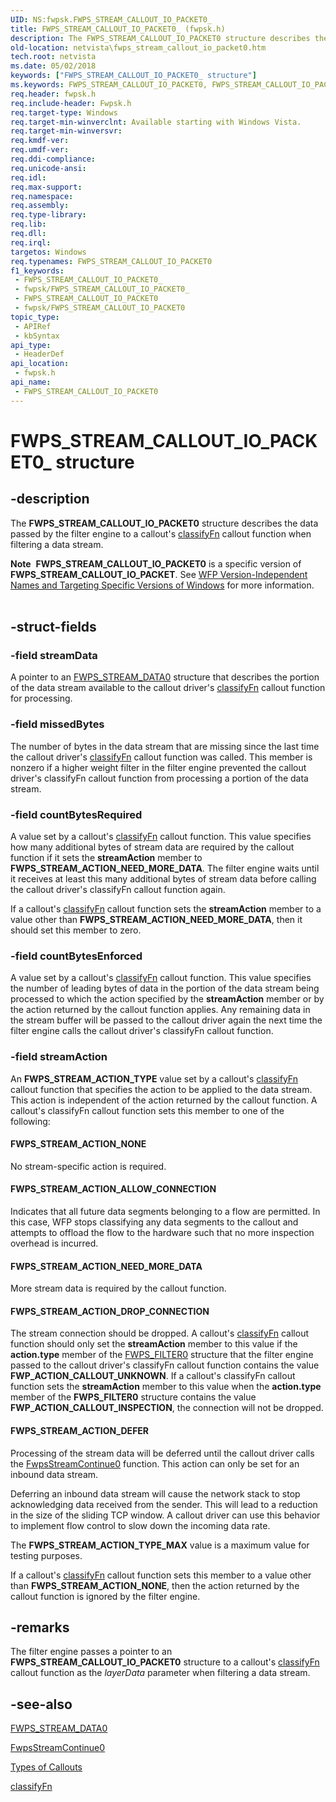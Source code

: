 ```yaml
---
UID: NS:fwpsk.FWPS_STREAM_CALLOUT_IO_PACKET0_
title: FWPS_STREAM_CALLOUT_IO_PACKET0_ (fwpsk.h)
description: The FWPS_STREAM_CALLOUT_IO_PACKET0 structure describes the data passed by the filter engine to a callout's classifyFn callout function when filtering a data stream.Note  FWPS_STREAM_CALLOUT_IO_PACKET0 is a specific version of FWPS_STREAM_CALLOUT_IO_PACKET. See WFP Version-Independent Names and Targeting Specific Versions of Windows for more information.
old-location: netvista\fwps_stream_callout_io_packet0.htm
tech.root: netvista
ms.date: 05/02/2018
keywords: ["FWPS_STREAM_CALLOUT_IO_PACKET0_ structure"]
ms.keywords: FWPS_STREAM_CALLOUT_IO_PACKET0, FWPS_STREAM_CALLOUT_IO_PACKET0 structure [Network Drivers Starting with Windows Vista], FWPS_STREAM_CALLOUT_IO_PACKET0_, fwpsk/FWPS_STREAM_CALLOUT_IO_PACKET0, netvista.fwps_stream_callout_io_packet0, wfp_ref_3_struct_3_fwps_P-Z_a5b8078a-e940-451c-ba7d-e7b4d3cf16bd.xml
req.header: fwpsk.h
req.include-header: Fwpsk.h
req.target-type: Windows
req.target-min-winverclnt: Available starting with Windows Vista.
req.target-min-winversvr: 
req.kmdf-ver: 
req.umdf-ver: 
req.ddi-compliance: 
req.unicode-ansi: 
req.idl: 
req.max-support: 
req.namespace: 
req.assembly: 
req.type-library: 
req.lib: 
req.dll: 
req.irql: 
targetos: Windows
req.typenames: FWPS_STREAM_CALLOUT_IO_PACKET0
f1_keywords:
 - FWPS_STREAM_CALLOUT_IO_PACKET0_
 - fwpsk/FWPS_STREAM_CALLOUT_IO_PACKET0_
 - FWPS_STREAM_CALLOUT_IO_PACKET0
 - fwpsk/FWPS_STREAM_CALLOUT_IO_PACKET0
topic_type:
 - APIRef
 - kbSyntax
api_type:
 - HeaderDef
api_location:
 - fwpsk.h
api_name:
 - FWPS_STREAM_CALLOUT_IO_PACKET0
---
```


# FWPS_STREAM_CALLOUT_IO_PACKET0_ structure


## -description

The <b>FWPS_STREAM_CALLOUT_IO_PACKET0</b> structure describes the data passed by the filter engine to a
  callout's 
  <a href="/windows-hardware/drivers/ddi/_netvista/">classifyFn</a> callout function when filtering a
  data stream.
<div class="alert"><b>Note</b>  <b>FWPS_STREAM_CALLOUT_IO_PACKET0</b> is a specific version of <b>FWPS_STREAM_CALLOUT_IO_PACKET</b>. See <a href="/windows/desktop/FWP/wfp-version-independent-names-and-targeting-specific-versions-of-windows">WFP Version-Independent Names and Targeting Specific Versions of Windows</a> for more information.</div><div> </div>

## -struct-fields

### -field streamData

A pointer to an 
     <a href="/windows-hardware/drivers/ddi/fwpsk/ns-fwpsk-fwps_stream_data0_">FWPS_STREAM_DATA0</a> structure that
     describes the portion of the data stream available to the callout driver's 
     <a href="/windows-hardware/drivers/ddi/_netvista/">classifyFn</a> callout function for processing.

### -field missedBytes

The number of bytes in the data stream that are missing since the last time the callout driver's 
     <a href="/windows-hardware/drivers/ddi/_netvista/">classifyFn</a> callout function was called. This
     member is nonzero if a higher weight filter in the filter engine prevented the callout driver's 
     classifyFn callout function from processing a
     portion of the data stream.

### -field countBytesRequired

A value set by a callout's 
     <a href="/windows-hardware/drivers/ddi/_netvista/">classifyFn</a> callout function. This value
     specifies how many additional bytes of stream data are required by the callout function if it sets the 
     <b>streamAction</b> member to <b>FWPS_STREAM_ACTION_NEED_MORE_DATA</b>. The filter engine waits until it
     receives at least this many additional bytes of stream data before calling the callout driver's 
     classifyFn callout function again.
     

If a callout's 
     <a href="/windows-hardware/drivers/ddi/_netvista/">classifyFn</a> callout function sets the 
     <b>streamAction</b> member to a value other than <b>FWPS_STREAM_ACTION_NEED_MORE_DATA</b>, then it should set
     this member to zero.

### -field countBytesEnforced

A value set by a callout's 
     <a href="/windows-hardware/drivers/ddi/_netvista/">classifyFn</a> callout function. This value
     specifies the number of leading bytes of data in the portion of the data stream being processed to which
     the action specified by the 
     <b>streamAction</b> member or by the action returned by the callout function applies. Any remaining data
     in the stream buffer will be passed to the callout driver again the next time the filter engine calls
     the callout driver's 
     classifyFn callout function.

### -field streamAction

An <b>FWPS_STREAM_ACTION_TYPE</b> value set by a callout's 
     <a href="/windows-hardware/drivers/ddi/_netvista/">classifyFn</a> callout function that specifies
     the action to be applied to the data stream. This action is independent of the action returned by the
     callout function. A callout's 
     classifyFn callout function sets this member
     to one of the following:
     





#### FWPS_STREAM_ACTION_NONE

No stream-specific action is required.



#### FWPS_STREAM_ACTION_ALLOW_CONNECTION

Indicates that all future data segments belonging to a flow are permitted. In this case, WFP stops classifying any data segments to the callout and attempts to offload the flow to the hardware such that no more inspection overhead is incurred.



#### FWPS_STREAM_ACTION_NEED_MORE_DATA

More stream data is required by the callout function.



#### FWPS_STREAM_ACTION_DROP_CONNECTION

The stream connection should be dropped. A callout's 
       <a href="/windows-hardware/drivers/ddi/_netvista/">classifyFn</a> callout function should only set
       the 
       <b>streamAction</b> member to this value if the 
       <b>action.type</b> member of the 
       <a href="/windows/win32/api/fwpstypes/ns-fwpstypes-fwps_filter0">FWPS_FILTER0</a> structure that the filter
       engine passed to the callout driver's 
       classifyFn callout function contains the value <b>FWP_ACTION_CALLOUT_UNKNOWN</b>. If a callout's 
       classifyFn callout function sets the 
       <b>streamAction</b> member to this value when the 
       <b>action.type</b> member of the <b>FWPS_FILTER0</b> structure contains the value
       <b>FWP_ACTION_CALLOUT_INSPECTION</b>, the connection will not be dropped.



#### FWPS_STREAM_ACTION_DEFER

Processing of the stream data will be deferred until the callout driver calls the 
       <a href="/windows-hardware/drivers/ddi/fwpsk/nf-fwpsk-fwpsstreamcontinue0">FwpsStreamContinue0</a> function. This
       action can only be set for an inbound data stream.
       

Deferring an inbound data stream will cause the network stack to stop acknowledging data received
       from the sender. This will lead to a reduction in the size of the sliding TCP window. A callout driver
       can use this behavior to implement flow control to slow down the incoming data rate.

The <b>FWPS_STREAM_ACTION_TYPE_MAX</b> value is a maximum value for testing purposes.

If a callout's 
     <a href="/windows-hardware/drivers/ddi/_netvista/">classifyFn</a> callout function sets this member
     to a value other than <b>FWPS_STREAM_ACTION_NONE</b>, then the action returned by the callout function is
     ignored by the filter engine.

## -remarks

The filter engine passes a pointer to an <b>FWPS_STREAM_CALLOUT_IO_PACKET0</b> structure to a callout's 
    <a href="/windows-hardware/drivers/ddi/_netvista/">classifyFn</a> callout function as the 
    <i>layerData</i> parameter when filtering a data stream.

## -see-also

<a href="/windows-hardware/drivers/ddi/fwpsk/ns-fwpsk-fwps_stream_data0_">FWPS_STREAM_DATA0</a>



<a href="/windows-hardware/drivers/ddi/fwpsk/nf-fwpsk-fwpsstreamcontinue0">FwpsStreamContinue0</a>



<a href="/windows-hardware/drivers/network/types-of-callouts">Types of Callouts</a>



<a href="/windows-hardware/drivers/ddi/_netvista/">classifyFn</a>
